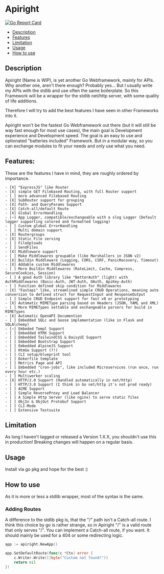 # Apiright

[![Go Report Card](https://goreportcard.com/badge/github.com/bata94/apiright)](https://goreportcard.com/report/github.com/bata94/apiright)

* [Description](#description)
* [Features](#features)
* [Limitation](#limitation)
* [Usage](#usage)
* [How to use](#how-to-use)

## Description

Apiright (Name is WIP), is yet another Go Webframework, mainly for APIs. Why another one, aren't there enough?
Probably yes... But I usually write my APIs with the stdlib and use often the same boilerplate.
So this Framework will be a wrapper for the stdlib net/http server, with some quality of life additions.

Therefore I will try to add the best features I have seen in other Frameworks into it.

Apiright won't be the fastest Go Webframework out there (but it will still be way fast enough for most use cases), the main goal is Development experience and Development speed.
The goal is an easy to use and optionated "batteries included" Framework. But in a modular way, so you can exchange modules to fit your needs and only use what you need.

## Features:
These are the features I have in mind, they are roughly ordered by importance.

    - [X] "ExpressJS" like Router
    - [X] simple GET Filebased Routing, with full Router support
    - [ ] more advanced Filebased Routing
    - [X] SubRouter support for grouping
    - [X] Path- and QueryParams Support
    - [X] Catch-all/default Route
    - [X] Global ErrorHandling
    - [~] App Logger, compatible/exchangeable with a slog Logger (Default logger supporting colored and formatted logging)
    - [ ] Custom global ErrorHandling
    - [ ] Multi domain support
    - [X] Routergroups
    - [X] Static File serving
    - [ ] FileUploads
    - [ ] SendFiles
    - [X] Middleware support
    - [ ] Make Middlewares groupable (like Marshallers in JSON v2)
    - [X] Buildin Middleware (Logging, CORS, CSRF, PanicRecovery, Timeout)
    - [X] Addable custom Middlewares
    - [ ] More Buildin Middlewares (RateLimit, Cache, Compress, SecureCookies, Session)
    - [ ] A good Auth library like "BetterAuth" (light) with AuthMiddlewares (Basic-Auth, JWT-Auth, OAuth, ApiKey-Auth)
    - [ ] Function defined skip condition for Middlewares
    - [X] "Fastapi" like, streamlined simple CRUD Operations, meaning auto conversion to defined struct for RequestInput and ResponseOutput
    - [ ] Simple CRUD Endpoint support for fast v0 or prototyping
    - [X] Automatic MIMEType parsing based on Headers (JSON, YAML and XML)
    - [ ] More MIMETypes settable and exchangeable parsers for build in MIMETypes
    - [X] Automatic OpenAPI Documention
    - [ ] Embedded SQLc and Goose implementation (like in Flask and SQLAlchemy)
    - [~] Embeded Templ Support
    - [ ] Embedded HTMX Support
    - [ ] Embedded TailwindCSS & DaisyUI Support
    - [ ] Embedded Bootstrap Support
    - [ ] Embedded AlpineJS Support
    - [ ] HtmGo Support (?!)
    - [ ] CLI setup/blueprint tool
    - [ ] Dokerfile template
    - [ ] Metrics Page and API
    - [ ] Embedded "cron-jobs", like included Microservices (run once, run every hour etc.)
    - [ ] Multiworker scaling
    - [X] HTTP/2.0 Support (Handled automatically in net/http)
    - [ ] HTTP/3.0 Support (I think in Go net/http it's not prod ready)
    - [ ] ACME Support
    - [ ] Simple ReverseProxy and Load Balancer
    - [ ] A Simple Http Server (like nginx) to serve static files
    - [ ] ObjIn & ObjOut Protobuf Support
    - [ ] CLI-Mode
    - [ ] Extensive Testsuite

## Limitation

As long I haven't tagged or released a Version 1.X.X, you shouldn't use this in production! Breaking changes will happen on a regular basis.

## Usage

Install via go pkg and hope for the best :)

## How to use

As it is more or less a stdlib wrapper, most of the syntax is the same.

### Adding Routes

A difference to the stdlib pkg is, that the "/" path isn't a Catch-all route. I think this choice by go is rather strange, so in Apiright "/" is a valid route that only serves "/".
You can implement a Catch-all route, if you want. It should mainly be used for a 404 or some redirecting logic.

``` go
app := apiright.NewApp()

app.SetDefaultRoute(func(c *Ctx) error {
	c.Writer.Write([]byte("Custom not found!"))
	return nil
})

```
